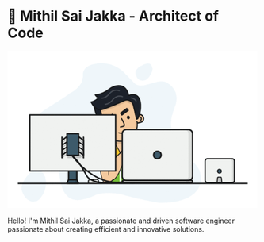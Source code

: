 # 🌟 Mithil Sai Jakka - Architect of Code

![gif from Mithil](https://github.com/Mithilsai/Mithilsai/blob/master/mithil.gif?raw=true)

Hello! I'm Mithil Sai Jakka, a passionate and driven software engineer passionate about creating efficient and innovative solutions.

